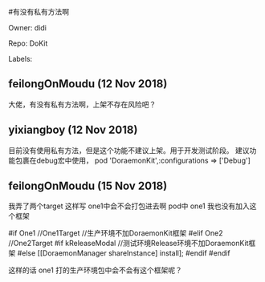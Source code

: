 #有没有私有方法啊

Owner: didi

Repo: DoKit

Labels: 

## feilongOnMoudu (12 Nov 2018)

大佬，有没有私有方法啊，上架不存在风险吧？

## yixiangboy (12 Nov 2018)

目前没有使用私有方法，但是这个功能不建议上架。用于开发测试阶段。
建议功能包裹在debug宏中使用，
    pod 'DoraemonKit',:configurations => ['Debug']


## feilongOnMoudu (15 Nov 2018)

 我弄了两个target  这样写  one1中会不会打包进去啊  pod中 one1 我也没有加入这个框架

#if One1 //One1Target
//生产环境不加DoraemonKit框架
#elif One2 //One2Target
#if kReleaseModal
//测试环境Release环境不加DoraemonKit框架
#else
[[DoraemonManager shareInstance] install];
#endif
#endif

这样的话 one1 打的生产环境包中会不会有这个框架呢？ 

